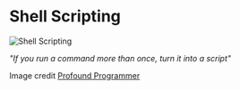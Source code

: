 # Shell Scripting
![Shell Scripting](http://picandocodigo.net/wp-content/uploads/2012/10/shell-scripting.png)

*"If you run a command more than once, turn it into a script"*

Image credit [Profound Programmer](http://theprofoundprogrammer.com/post/32456292060/text-shell-scripting-photograph-of-what-used)
